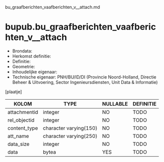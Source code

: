 bu_graafberichten_vaafberichten_v__attach.md

# bupub.bu_graafberichten_vaafberichten_v__attach


* Brondata: 
* Herkomst definitie: 
* Definitie: 
* Geometrie: 
* Inhoudelijke eigenaar: 
* Technische eigenaar: PNH/BU/ID/DI (Provincie Noord-Holland, Directie Beheer & Uitvoering, Sector Ingenieursdiensten, Unit Data & Informatie)

[plaatje]


|KOLOM                            |TYPE                       |NULLABLE|DEFINITIE|
|------                           |----                       |-----   |-----    |
|attachmentid                     |integer                    |NO      |TODO|
|rel_objectid                     |integer                    |NO      |TODO|
|content_type                     |character varying(150)     |NO      |TODO|
|att_name                         |character varying(250)     |NO      |TODO|
|data_size                        |integer                    |NO      |TODO|
|data                             |bytea                      |YES     |TODO|
